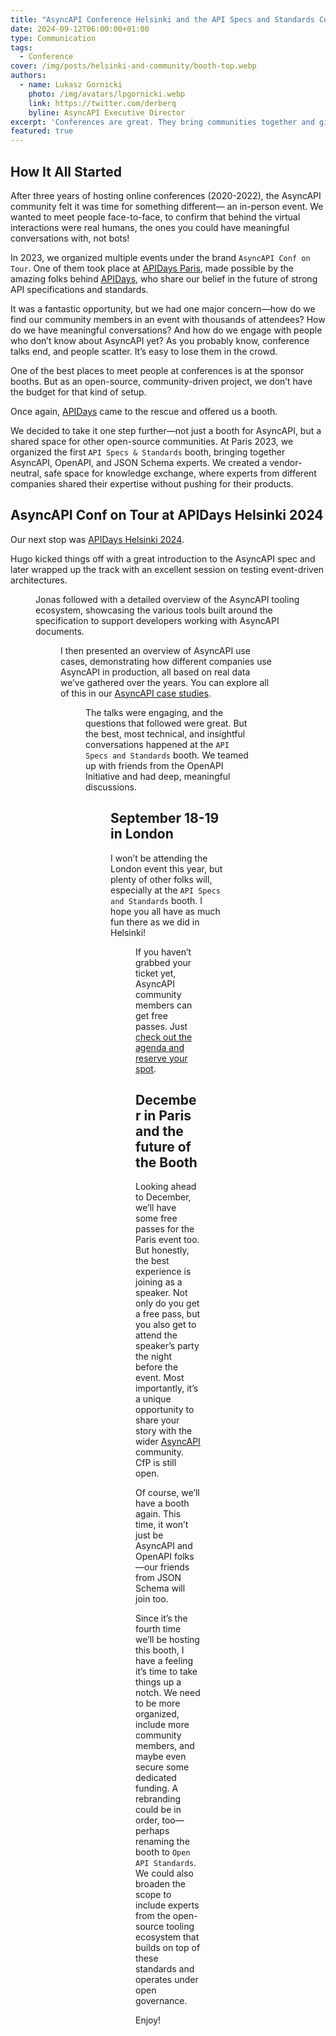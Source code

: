 ```yaml
---
title: "AsyncAPI Conference Helsinki and the API Specs and Standards Concept"
date: 2024-09-12T06:00:00+01:00
type: Communication
tags:
  - Conference
cover: /img/posts/helsinki-and-community/booth-top.webp
authors:
  - name: Lukasz Gornicki
    photo: /img/avatars/lpgornicki.webp
    link: https://twitter.com/derberq
    byline: AsyncAPI Executive Director
excerpt: 'Conferences are great. They bring communities together and give people a platform to share their experiences. But is that enough?'
featured: true
---
```


## How It All Started

After three years of hosting online conferences (2020-2022), the AsyncAPI community felt it was time for something different— an in-person event. We wanted to meet people face-to-face, to confirm that behind the virtual interactions were real humans, the ones you could have meaningful conversations with, not bots!

In 2023, we organized multiple events under the brand `AsyncAPI Conf on Tour`. One of them took place at [APIDays Paris](https://www.apidays.global/paris2023/), made possible by the amazing folks behind [APIDays](https://www.apidays.global/), who share our belief in the future of strong API specifications and standards.

It was a fantastic opportunity, but we had one major concern—how do we find our community members in an event with thousands of attendees? How do we have meaningful conversations? And how do we engage with people who don’t know about AsyncAPI yet? 
As you probably know, conference talks end, and people scatter. It’s easy to lose them in the crowd.

One of the best places to meet people at conferences is at the sponsor booths. But as an open-source, community-driven project, we don’t have the budget for that kind of setup.

Once again, [APIDays](https://www.apidays.global/) came to the rescue and offered us a booth.

We decided to take it one step further—not just a booth for AsyncAPI, but a shared space for other open-source communities. At Paris 2023, we organized the first `API Specs & Standards` booth, bringing together AsyncAPI, OpenAPI, and JSON Schema experts. We created a vendor-neutral, safe space for knowledge exchange, where experts from different companies shared their expertise without pushing for their products.

## AsyncAPI Conf on Tour at APIDays Helsinki 2024

Our next stop was [APIDays Helsinki 2024](https://www.apidays.global/helsinki_and_north/).

Hugo kicked things off with a great introduction to the AsyncAPI spec and later wrapped up the track with an excellent session on testing event-driven architectures.

<Figure
  src="/img/posts/helsinki-and-community/hugo.webp"
  caption="Hugo presenting AsyncAPI basics."
  className="text-center"
/>

Jonas followed with a detailed overview of the AsyncAPI tooling ecosystem, showcasing the various tools built around the specification to support developers working with AsyncAPI documents.

<Figure
  src="/img/posts/helsinki-and-community/jonas.webp"
  caption="Jonas presenting the AsyncAPI tooling ecosystem."
  className="text-center"
/>

I then presented an overview of AsyncAPI use cases, demonstrating how different companies use AsyncAPI in production, all based on real data we’ve gathered over the years. You can explore all of this in our [AsyncAPI case studies](/casestudies).

<Figure
  src="/img/posts/helsinki-and-community/lukasz.webp"
  caption="Lukasz presenting how AsyncAPI is used in production."
  className="text-center"
/>

The talks were engaging, and the questions that followed were great. But the best, most technical, and insightful conversations happened at the `API Specs and Standards` booth. We teamed up with friends from the OpenAPI Initiative and had deep, meaningful discussions.

<Figure
  src="/img/posts/helsinki-and-community/booth-front.webp"
  caption="OpenAPI and AsyncAPI experts side by side. From left: Lukasz, Erik, Frank, Hugo, and Jonas."
  className="text-center"
/>

## September 18-19 in London

I won’t be attending the London event this year, but plenty of other folks will, especially at the `API Specs and Standards` booth. I hope you all have as much fun there as we did in Helsinki!

<Figure
  src="/img/posts/helsinki-and-community/run.webp"
  caption="OpenAPI and AsyncAPI experts getting to know each other during a Helsinki city run."
  className="text-center"
/>

If you haven’t grabbed your ticket yet, AsyncAPI community members can get free passes. Just [check out the agenda and reserve your spot](https://conference.asyncapi.com/venue/London).

## December in Paris and the future of the Booth

Looking ahead to December, we’ll have some free passes for the Paris event too. But honestly, the best experience is joining as a speaker. Not only do you get a free pass, but you also get to attend the speaker’s party the night before the event. Most importantly, it’s a unique opportunity to share your story with the wider [AsyncAPI](https://conference.asyncapi.com/venue/Paris) community. CfP is still open.

Of course, we’ll have a booth again. This time, it won’t just be AsyncAPI and OpenAPI folks—our friends from JSON Schema will join too.

Since it’s the fourth time we’ll be hosting this booth, I have a feeling it’s time to take things up a notch. We need to be more organized, include more community members, and maybe even secure some dedicated funding. A rebranding could be in order, too—perhaps renaming the booth to `Open API Standards`. We could also broaden the scope to include experts from the open-source tooling ecosystem that builds on top of these standards and operates under open governance.

Enjoy!